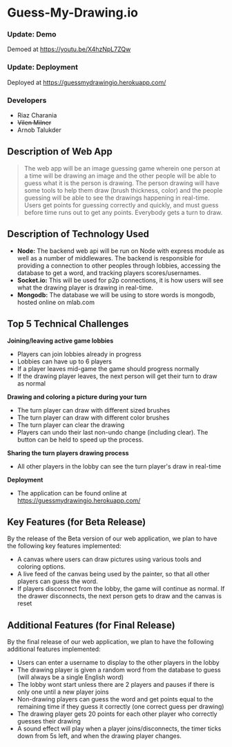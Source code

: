 # Guess-My-Drawing.io

### Update: Demo
Demoed at https://youtu.be/X4hzNpL7ZQw

### Update: Deployment
Deployed at https://guessmydrawingio.herokuapp.com/

### Developers
* Riaz Charania
* ~~Vilen Milner~~
* Arnob Talukder

## Description of Web App
> The web app will be an image guessing game wherein one person at a time will be drawing an image and the other people will be able to guess what it is the person is drawing. The person drawing will have some tools to help them draw (brush thickness, color) and the people guessing will be able to see the drawings happening in real-time. Users get points for guessing correctly and quickly, and must guess before time runs out to get any points. Everybody gets a turn to draw.

## Description of Technology Used
* **Node:** The backend web api will be run on Node with express module as well as a number of middlewares. The backend is responsible for providing a connection to other peoples through lobbies, accessing the database to get a word, and tracking players scores/usernames.
* **Socket.io:** This will be used for p2p connections, it is how users will see what the drawing player is drawing in real-time.
* **Mongodb:** The database we will be using to store words is mongodb, hosted online on mlab.com

## Top 5 Technical Challenges
**Joining/leaving active game lobbies**

 * Players can join lobbies already in progress
 * Lobbies can have up to 6 players
 * If a player leaves mid-game the game should progress normally
 * If the drawing player leaves, the next person will get their turn to draw as normal

**Drawing and coloring a picture during your turn**

 * The turn player can draw with different sized brushes
 * The turn player can draw with different color brushes
 * The turn player can clear the drawing
 * Players can undo their last non-undo change (including clear). The button can be held to speed up the process.

**Sharing the turn players drawing process**

 * All other players in the lobby can see the turn player's draw in real-time

**Deployment**
 
 * The application can be found online at https://guessmydrawingio.herokuapp.com/

## Key Features (for Beta Release)
By the release of the Beta version of our web application, we plan to have the following key features implemented:

* A canvas where users can draw pictures using various tools and coloring options.
* A live feed of the canvas being used by the painter, so that all other players can guess the word.
* If players disconnect from the lobby, the game will continue as normal. If the drawer disconnects, the next person gets to draw and the canvas is reset

## Additional Features (for Final Release)
By the final release of our web application, we plan to have the following additional  features implemented:

* Users can enter a username to display to the other players in the lobby
* The drawing player is given a random word from the database to guess (will always be a single English word)
* The lobby wont start unless there are 2 players and pauses if there is only one until a new player joins
* Non-drawing players can guess the word and get points equal to the remaining time if they guess it correctly (one correct guess per drawing)
* The drawing player gets 20 points for each other player who correctly guesses their drawing
* A sound effect will play when a player joins/disconnects, the timer ticks down from 5s left, and when the drawing player changes.
